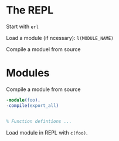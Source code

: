 The REPL
========

Start with `erl`

Load a module (if ncessary): `l(MODULE_NAME)`

Compile a moduel from source


Modules
=======

Compile a module from source
```erlang
-module(foo).
-compile(export_all)


% Function defintions ... 
```

Load module in REPL with `c(foo)`.
